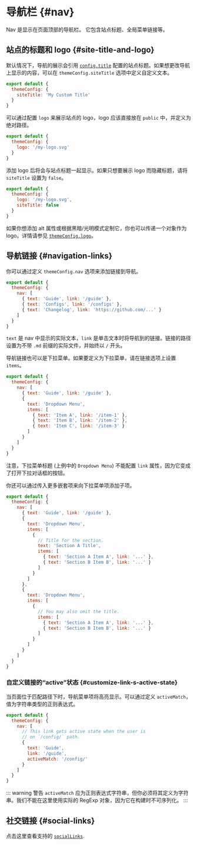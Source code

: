 # 导航栏 {#nav}

Nav 是显示在页面顶部的导航栏。 它包含站点标题、全局菜单链接等。

## 站点的标题和 logo {#site-title-and-logo}

默认情况下，导航的展示会引用 [`config.title`](../config/app-configs#title) 配置的站点标题。如果想更改导航上显示的内容，可以在 `themeConfig.siteTitle` 选项中定义自定义文本。

```js
export default {
  themeConfig: {
    siteTitle: 'My Custom Title'
  }
}
```

可以通过配置 `logo` 来展示站点的 logo，logo 应该直接放在 `public` 中，并定义为绝对路径。

```js
export default {
  themeConfig: {
    logo: '/my-logo.svg'
  }
}
```

添加 logo 后将会与站点标题一起显示。如果只想要展示 logo 而隐藏标题，请将 `siteTitle` 设置为 `false`。

```js
export default {
  themeConfig: {
    logo: '/my-logo.svg',
    siteTitle: false
  }
}
```

如果你想添加 alt 属性或根据黑暗/光明模式定制它，你也可以传递一个对象作为 logo。详情请参见 [`themeConfig.logo`](../config/theme-configs#logo)。

## 导航链接 {#navigation-links}

你可以通过定义 `themeConfig.nav` 选项来添加链接到导航。

```js
export default {
  themeConfig: {
    nav: [
      { text: 'Guide', link: '/guide' },
      { text: 'Configs', link: '/configs' },
      { text: 'Changelog', link: 'https://github.com/...' }
    ]
  }
}
```

`text` 是 nav 中显示的实际文本，`link` 是单击文本时将导航到的链接。链接的路径设置为不带 `.md` 前缀的实际文件，并始终以 `/` 开头。

导航链接也可以是下拉菜单。如果要定义为下拉菜单，请在链接选项上设置 `items`。

```js
export default {
  themeConfig: {
    nav: [
      { text: 'Guide', link: '/guide' },
      {
        text: 'Dropdown Menu',
        items: [
          { text: 'Item A', link: '/item-1' },
          { text: 'Item B', link: '/item-2' },
          { text: 'Item C', link: '/item-3' }
        ]
      }
    ]
  }
}
```

注意，下拉菜单标题 (上例中的 `Dropdown Menu`) 不能配置 `link` 属性，因为它变成了打开下拉对话框的按钮。

你还可以通过传入更多嵌套项来向下拉菜单项添加子项。

```js
export default {
  themeConfig: {
    nav: [
      { text: 'Guide', link: '/guide' },
      {
        text: 'Dropdown Menu',
        items: [
          {
            // Title for the section.
            text: 'Section A Title',
            items: [
              { text: 'Section A Item A', link: '...' },
              { text: 'Section B Item B', link: '...' }
            ]
          }
        ]
      },
      {
        text: 'Dropdown Menu',
        items: [
          {
            // You may also omit the title.
            items: [
              { text: 'Section A Item A', link: '...' },
              { text: 'Section B Item B', link: '...' }
            ]
          }
        ]
      }
    ]
  }
}
```

### 自定义链接的“active”状态 {#customize-link-s-active-state}

当页面位于匹配路径下时，导航菜单项将高亮显示。可以通过定义 `activeMatch`，值为字符串类型的正则表达式。

```js
export default {
  themeConfig: {
    nav: [
      // This link gets active state when the user is
      // on `/config/` path.
      {
        text: 'Guide',
        link: '/guide',
        activeMatch: '/config/'
      }
    ]
  }
}
```

::: warning 警告
`activeMatch` 应为正则表达式字符串，但你必须将其定义为字符串。我们不能在这里使用实际的 RegExp 对象，因为它在构建时不可序列化。
:::

## 社交链接 {#social-links}

点击这里查看支持的 [`socialLinks`](../config/theme-configs#sociallinks).
